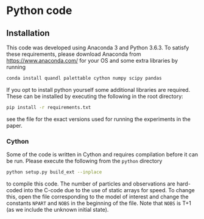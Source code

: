 # Python code

## Installation
This code was developed using Anaconda 3 and Python 3.6.3. To satisfy these requirements, please download Anaconda from https://www.anaconda.com/ for your OS and some extra libraries by running
``` bash
conda install quandl palettable cython numpy scipy pandas
```
If you opt to install python yourself some additional libraries are required. These can be installed by executing the following in the root directory:
``` bash
pip install -r requirements.txt
```
see the file for the exact versions used for running the experiments in the paper.

### Cython
Some of the code is written in Cython and requires compilation before it can be run. Please execute the following from the `python` directory
``` bash
python setup.py build_ext --inplace
```
to compile this code. The number of particles and observations are hard-coded into the C-code due to the use of static arrays for speed. To change this, open the file corresponding to the model of interest and change the constants `NPART` and `NOBS` in the beginning of the file. Note that `NOBS` is T+1 (as we include the unknown initial state).
